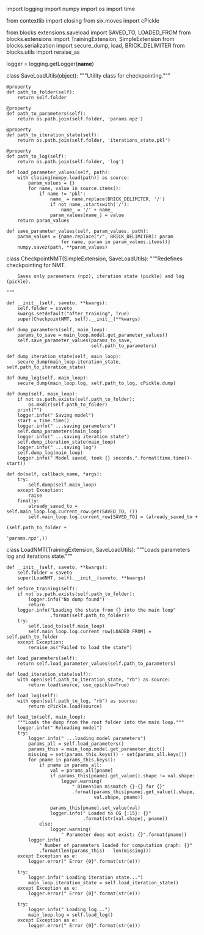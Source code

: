 import logging
import numpy
import os
import time

from contextlib import closing
from six.moves import cPickle

from blocks.extensions.saveload import SAVED_TO, LOADED_FROM
from blocks.extensions import TrainingExtension, SimpleExtension
from blocks.serialization import secure_dump, load, BRICK_DELIMITER
from blocks.utils import reraise_as

logger = logging.getLogger(__name__)


class SaveLoadUtils(object):
    """Utility class for checkpointing."""

    @property
    def path_to_folder(self):
        return self.folder

    @property
    def path_to_parameters(self):
        return os.path.join(self.folder, 'params.npz')

    @property
    def path_to_iteration_state(self):
        return os.path.join(self.folder, 'iterations_state.pkl')

    @property
    def path_to_log(self):
        return os.path.join(self.folder, 'log')

    def load_parameter_values(self, path):
        with closing(numpy.load(path)) as source:
            param_values = {}
            for name, value in source.items():
                if name != 'pkl':
                    name_ = name.replace(BRICK_DELIMITER, '/')
                    if not name_.startswith('/'):
                        name_ = '/' + name_
                    param_values[name_] = value
        return param_values

    def save_parameter_values(self, param_values, path):
        param_values = {name.replace("/", BRICK_DELIMITER): param
                        for name, param in param_values.items()}
        numpy.savez(path, **param_values)


class CheckpointNMT(SimpleExtension, SaveLoadUtils):
    """Redefines checkpointing for NMT.

        Saves only parameters (npz), iteration state (pickle) and log (pickle).

    """

    def __init__(self, saveto, **kwargs):
        self.folder = saveto
        kwargs.setdefault("after_training", True)
        super(CheckpointNMT, self).__init__(**kwargs)

    def dump_parameters(self, main_loop):
        params_to_save = main_loop.model.get_parameter_values()
        self.save_parameter_values(params_to_save,
                                   self.path_to_parameters)

    def dump_iteration_state(self, main_loop):
        secure_dump(main_loop.iteration_state, self.path_to_iteration_state) 

    def dump_log(self, main_loop):
        secure_dump(main_loop.log, self.path_to_log, cPickle.dump)

    def dump(self, main_loop):
        if not os.path.exists(self.path_to_folder):
            os.mkdir(self.path_to_folder)
        print("")
        logger.info(" Saving model")
        start = time.time()
        logger.info(" ...saving parameters")
        self.dump_parameters(main_loop)
        logger.info(" ...saving iteration state")
        self.dump_iteration_state(main_loop)
        logger.info(" ...saving log")
        self.dump_log(main_loop)
        logger.info(" Model saved, took {} seconds.".format(time.time()-start))

    def do(self, callback_name, *args):
        try:
            self.dump(self.main_loop)
        except Exception:
            raise
        finally:
            already_saved_to = self.main_loop.log.current_row.get(SAVED_TO, ())
            self.main_loop.log.current_row[SAVED_TO] = (already_saved_to +
                                                        (self.path_to_folder +
                                                            'params.npz',))


class LoadNMT(TrainingExtension, SaveLoadUtils):
    """Loads parameters log and iterations state."""

    def __init__(self, saveto, **kwargs):
        self.folder = saveto
        super(LoadNMT, self).__init__(saveto, **kwargs)

    def before_training(self):
        if not os.path.exists(self.path_to_folder):
            logger.info("No dump found")
            return
        logger.info("Loading the state from {} into the main loop"
                    .format(self.path_to_folder))
        try:
            self.load_to(self.main_loop)
            self.main_loop.log.current_row[LOADED_FROM] = self.path_to_folder
        except Exception:
            reraise_as("Failed to load the state")

    def load_parameters(self):
        return self.load_parameter_values(self.path_to_parameters)

    def load_iteration_state(self):
        with open(self.path_to_iteration_state, "rb") as source: 
            return load(source, use_cpickle=True)

    def load_log(self):
        with open(self.path_to_log, "rb") as source:
            return cPickle.load(source)

    def load_to(self, main_loop):
        """Loads the dump from the root folder into the main loop."""
        logger.info(" Reloading model")
        try:
            logger.info(" ...loading model parameters")
            params_all = self.load_parameters()
            params_this = main_loop.model.get_parameter_dict()
            missing = set(params_this.keys()) - set(params_all.keys())
            for pname in params_this.keys():
                if pname in params_all:
                    val = params_all[pname]
                    if params_this[pname].get_value().shape != val.shape:
                        logger.warning(
                            " Dimension mismatch {}-{} for {}"
                            .format(params_this[pname].get_value().shape,
                                    val.shape, pname))

                    params_this[pname].set_value(val)
                    logger.info(" Loaded to CG {:15}: {}"
                                .format(str(val.shape), pname))
                else:
                    logger.warning(
                        " Parameter does not exist: {}".format(pname))
            logger.info(
                " Number of parameters loaded for computation graph: {}"
                .format(len(params_this) - len(missing)))
        except Exception as e:
            logger.error(" Error {0}".format(str(e)))

        try:
            logger.info(" Loading iteration state...")
            main_loop.iteration_state = self.load_iteration_state()
        except Exception as e:
            logger.error(" Error {0}".format(str(e)))

        try:
            logger.info(" Loading log...")
            main_loop.log = self.load_log()
        except Exception as e:
            logger.error(" Error {0}".format(str(e)))
